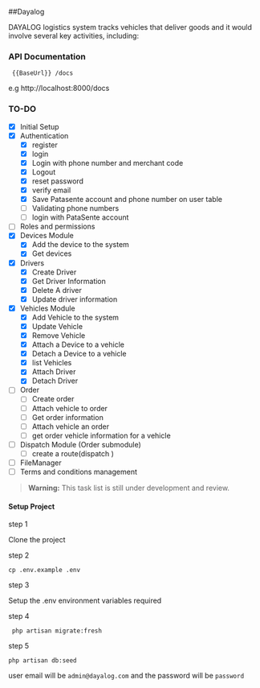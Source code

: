 
##Dayalog

DAYALOG logistics system tracks vehicles that deliver goods and it would involve several key activities, including:

### API Documentation 

```
 {{BaseUrl}} /docs
```
e.g http://localhost:8000/docs

### TO-DO

- [x] Initial Setup 
- [x] Authentication
    - [x] register
    - [x] login
    - [x] Login with phone number and merchant code
    - [x] Logout
    - [x] reset password
    - [x] verify email
    - [x] Save Patasente account and phone number on user table
    - [ ] Validating phone numbers 
    - [ ] login with PataSente account
- [ ] Roles and permissions
- [x] Devices Module
    - [x] Add the device to the system
    - [x] Get devices
- [x] Drivers
    - [x] Create Driver
    - [x] Get Driver Information
    - [x] Delete A driver
    - [x] Update driver information
- [x] Vehicles Module
    - [x] Add Vehicle to the system
    - [x] Update Vehicle
    - [x] Remove Vehicle
    - [x] Attach a Device to a vehicle
    - [x] Detach a Device to a vehicle
    - [x] list Vehicles
    - [x] Attach Driver
    - [x] Detach Driver
- [ ]  Order
    - [ ] Create order
    - [ ] Attach vehicle to order
    - [ ] Get order information
    - [ ] Attach vehicle an order
    - [ ] get order vehicle information for a vehicle
- [ ] Dispatch Module (Order submodule)
    - [ ] create a route(dispatch )
- [ ] FileManager 
- [ ] Terms and conditions management
> **Warning:** This task list is still under development and review.

#### Setup Project

step 1 

Clone the project 

step 2
```
cp .env.example .env
```

step 3 

Setup the .env environment variables required

step 4

```
 php artisan migrate:fresh
```
step 5

```
php artisan db:seed
```

user email will be  `admin@dayalog.com` and the password will be `password`
